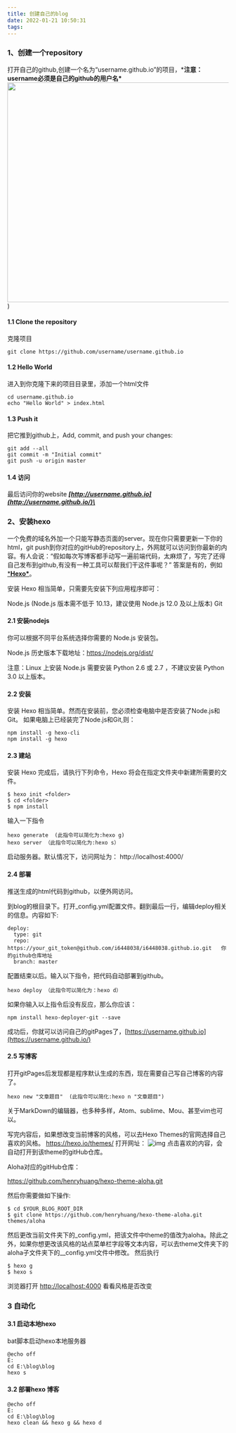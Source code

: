 ```yaml
---
title: 创建自己的blog
date: 2022-01-21 10:50:31
tags:
---
```




### 1、创建一个repository

打开自己的github,创建一个名为“username.github.io”的项目，***注意：username必须是自己的github的用户名\***
<img src=https://raw.githubusercontent.com/ycchildcoder/markdown/main/pages_create_repo.png width=700 height=500 />)

#### 1.1 Clone the repository

克隆项目

```
git clone https://github.com/username/username.github.io
```

#### 1.2  Hello World

进入到你克隆下来的项目目录里，添加一个html文件

```
cd username.github.io
echo "Hello World" > index.html
```

#### 1.3 Push it

把它推到github上，Add, commit, and push your changes:

```
git add --all
git commit -m "Initial commit"
git push -u origin master
```

#### 1.4 访问

最后访问你的website ***[http://username.github.io](http://username.github.io/)\***

### 2、安装hexo

一个免费的域名外加一个只能写静态页面的server。现在你只需要更新一下你的html，git push到你对应的gitHub的repository上，外网就可以访问到你最新的内容。有人会说：“假如每次写博客都手动写一遍前端代码，太麻烦了，写完了还得自己发布到github,有没有一种工具可以帮我们干这件事呢？” 答案是有的，例如[***Hexo\***](https://hexo.io/zh-cn/)。

安装 Hexo 相当简单，只需要先安装下列应用程序即可：

Node.js (Node.js 版本需不低于 10.13，建议使用 Node.js 12.0 及以上版本)
Git

#### 2.1 安装nodejs
你可以根据不同平台系统选择你需要的 Node.js 安装包。

Node.js 历史版本下载地址：https://nodejs.org/dist/

注意：Linux 上安装 Node.js 需要安装 Python 2.6 或 2.7 ，不建议安装 Python 3.0 以上版本。

#### 2.2 安装

安装 Hexo 相当简单。然而在安装前，您必须检查电脑中是否安装了Node.js和Git。
如果电脑上已经装完了Node.js和Git,则：

```
npm install -g hexo-cli
npm install -g hexo
```

#### 2.3 建站

安装 Hexo 完成后，请执行下列命令，Hexo 将会在指定文件夹中新建所需要的文件。

```
$ hexo init <folder>
$ cd <folder>
$ npm install 
```

输入一下指令

```
hexo generate  (此指令可以简化为:hexo g)
hexo server （此指令可以简化为:hexo s）
```

启动服务器。默认情况下，访问网址为： http://localhost:4000/

#### 2.4 部署

推送生成的html代码到github，以便外网访问。

到blog的根目录下。打开_config.yml配置文件。翻到最后一行，编辑deploy相关的信息。内容如下:

```
deploy:
  type: git
  repo: https://your_git_token@github.com/i6448038/i6448038.github.io.git   你的github仓库地址
  branch: master
```

配置结束以后。输入以下指令，把代码自动部署到github。

```
hexo deploy （此指令可以简化为：hexo d）
```

如果你输入以上指令后没有反应，那么你应该：

```
npm install hexo-deployer-git --save
```

成功后，你就可以访问自己的gitPages了，[https://username.github.io](https://username.github.io/)

#### 2.5 写博客

打开gitPages后发现都是程序默认生成的东西，现在需要自己写自己博客的内容了。

```
hexo new "文章题目"  (此指令可以简化:hexo n "文章题目")
```

关于MarkDown的编辑器，也多种多样，Atom、sublime、Mou、甚至vim也可以。

写完内容后，如果想改变当前博客的风格，可以去Hexo Themes的官网选择自己喜欢的风格。 https://hexo.io/themes/
打开网址：
![img](https://raw.githubusercontent.com/ycchildcoder/markdown/main/website.png)
点击喜欢的内容，会自动打开到该theme的gitHub仓库。

Aloha对应的gitHub仓库：

 https://github.com/henryhuang/hexo-theme-aloha.git 

然后你需要做如下操作:

```
$ cd $YOUR_BLOG_ROOT_DIR 
$ git clone https://github.com/henryhuang/hexo-theme-aloha.git themes/aloha
```

然后更改当前文件夹下的_config.yml，把该文件中theme的值改为aloha。除此之外，如果你想更改该风格的站点菜单栏字段等文本内容，可以去theme文件夹下的aloha子文件夹下的__config.yml文件中修改。
然后执行

```
$ hexo g
$ hexo s
```

浏览器打开 [http://localhost:4000](http://localhost:4000/) 看看风格是否改变

### 3 自动化

#### 3.1 启动本地hexo
bat脚本启动hexo本地服务器
```
@echo off
E:
cd E:\blog\blog
hexo s
```

#### 3.2 部署hexo 博客
```
@echo off
E:
cd E:\blog\blog
hexo clean && hexo g && hexo d
```
